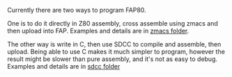 Currently there are two ways to program FAP80.


One is to do it directly in Z80 assembly, cross assemble using zmacs and then upload into FAP. Examples and details are in [zmacs folder](./zmac_example).


The other way is write in C, then use SDCC to compile and assemble, then upload. Being able to use C makes it much simpler to program, however the result might be slower than pure assembly, and it's not as easy to debug. Examples and details are in [sdcc folder](./sdcc_example)